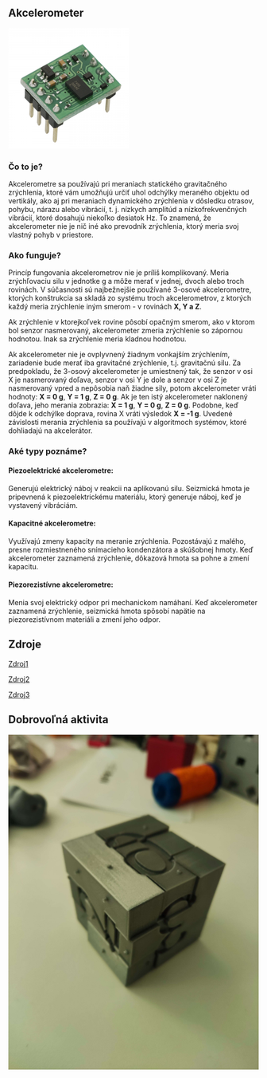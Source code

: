 ## Akcelerometer

![image-20231103-143820.png](./../Assets/akcelerometer/image-20231103-143820.png)

### Čo to je?

Akcelerometre sa používajú pri meraniach statického gravitačného zrýchlenia, ktoré vám umožňujú určiť uhol odchýlky meraného objektu od vertikály, ako aj pri meraniach dynamického zrýchlenia v dôsledku otrasov, pohybu, nárazu alebo vibrácií, t. j. nízkych amplitúd a nízkofrekvenčných vibrácií, ktoré dosahujú niekoľko desiatok Hz. To znamená, že akcelerometer nie je nič iné ako prevodník zrýchlenia, ktorý meria svoj vlastný pohyb v priestore.

### Ako funguje?

Princíp fungovania akcelerometrov nie je príliš komplikovaný. Meria zrýchľovaciu silu v jednotke g a môže merať v jednej, dvoch alebo troch rovinách. V súčasnosti sú najbežnejšie používané 3-osové akcelerometre, ktorých konštrukcia sa skladá zo systému troch akcelerometrov, z ktorých každý meria zrýchlenie iným smerom - v rovinách **X, Y a Z**.

Ak zrýchlenie v ktorejkoľvek rovine pôsobí opačným smerom, ako v ktorom bol senzor nasmerovaný, akcelerometer zmeria zrýchlenie so zápornou hodnotou. Inak sa zrýchlenie meria kladnou hodnotou.

Ak akcelerometer nie je ovplyvnený žiadnym vonkajším zrýchlením, zariadenie bude merať iba gravitačné zrýchlenie, t.j. gravitačnú silu. Za predpokladu, že 3-osový akcelerometer je umiestnený tak, že senzor v osi X je nasmerovaný doľava, senzor v osi Y je dole a senzor v osi Z je nasmerovaný vpred a nepôsobia naň žiadne sily, potom akcelerometer vráti hodnoty: **X = 0 g**, **Y = 1 g**, **Z = 0 g**. Ak je ten istý akcelerometer naklonený doľava, jeho merania zobrazia: **X = 1 g**, **Y = 0 g**, **Z = 0 g**. Podobne, keď dôjde k odchýlke doprava, rovina X vráti výsledok **X = -1 g**. Uvedené závislosti merania zrýchlenia sa používajú v algoritmoch systémov, ktoré dohliadajú na akcelerátor.

### Aké typy poznáme?

#### Piezoelektrické akcelerometre:

Generujú elektrický náboj v reakcii na aplikovanú silu. Seizmická hmota je pripevnená k piezoelektrickému materiálu, ktorý generuje náboj, keď je vystavený vibráciám.

#### Kapacitné akcelerometre:

Využívajú zmeny kapacity na meranie zrýchlenia. Pozostávajú z malého, presne rozmiestneného snímacieho kondenzátora a skúšobnej hmoty. Keď akcelerometer zaznamená zrýchlenie, dôkazová hmota sa pohne a zmení kapacitu.

#### Piezorezistívne akcelerometre:

Menia svoj elektrický odpor pri mechanickom namáhaní. Keď akcelerometer zaznamená zrýchlenie, seizmická hmota spôsobí napätie na piezorezistívnom materiáli a zmení jeho odpor.

## Zdroje

[Zdroj1](https://www.tme.eu/sk/news/library-articles/page/22568/Ako-to-funguje-a-naco-sluzi-akcelerometer/ "https://www.tme.eu/sk/news/library-articles/page/22568/Ako-to-funguje-a-naco-sluzi-akcelerometer/")

[Zdroj2](https://sk.theastrologypage.com/accelerometer "https://sk.theastrologypage.com/accelerometer")

[Zdroj3](https://i.electricianexp.com/sk/device/1597-chto-takoe-giroskop-i-akselerometr.html "https://i.electricianexp.com/sk/device/1597-chto-takoe-giroskop-i-akselerometr.html")

## Dobrovoľná aktivita

![image-20231106-133227.png](./../Assets/akcelerometer/image-20231106-133227.png)